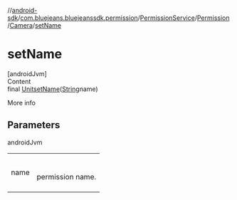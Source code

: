 //[android-sdk](../../../../../index.md)/[com.bluejeans.bluejeanssdk.permission](../../../index.md)/[PermissionService](../../index.md)/[Permission](../index.md)/[Camera](index.md)/[setName](set-name.md)



# setName  
[androidJvm]  
Content  
final [Unit](https://kotlinlang.org/api/latest/jvm/stdlib/kotlin/-unit/index.html)[setName](set-name.md)([String](https://developer.android.com/reference/kotlin/java/lang/String.html)name)  
  
More info  


## Parameters  
  
androidJvm  
  
| | |
|---|---|
| <a name="com.bluejeans.bluejeanssdk.permission/PermissionService.Permission.Camera/setName/#kotlin.String/PointingToDeclaration/"></a>name| <a name="com.bluejeans.bluejeanssdk.permission/PermissionService.Permission.Camera/setName/#kotlin.String/PointingToDeclaration/"></a><br><br>permission name.<br><br>|
  
  



